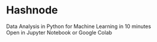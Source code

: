 # Hashnode
Data Analysis in Python for Machine Learning in 10 minutes\
Open in Jupyter Notebook or Google Colab
